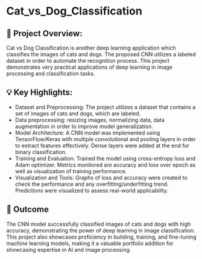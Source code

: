 # Cat_vs_Dog_Classification

## 🔎 Project Overview:
Cat vs Dog Classification is another deep learning application which classifies the images of cats and dogs. The proposed CNN utilizes a labeled dataset in order to automate the recognition process. This project demonstrates very practical applications of deep learning in image processing and classification tasks.

## 💡 Key Highlights:
- Dataset and Preprocessing: The project utilizes a dataset that contains a set of images of cats and dogs, which are labeled.
- Data preprocessing: resizing images, normalizing data, data augmentation in order to improve model generalization.
- Model Architecture: A CNN model was implemented using TensorFlow/Keras with multiple convolutional and pooling layers in order to extract features effectively. Dense layers were added at the end for binary classification.
- Training and Evaluation: Trained the model using cross-entropy loss and Adam optimizer. Metrics monitored are accuracy and loss over epoch as well as visualization of training performance.
- Visualization and Tools: Graphs of loss and accuracy were created to check the performance and any overfitting/underfitting trend. Predictions were visualized to assess real-world applicability.

## 🎯 Outcome
The CNN model successfully classified images of cats and dogs with high accuracy, demonstrating the power of deep learning in image classification. This project also showcases proficiency in building, training, and fine-tuning machine learning models, making it a valuable portfolio addition for showcasing expertise in AI and image processing.
